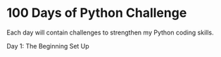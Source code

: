 # 100 Days of Python Challenge 
Each day will contain challenges to strengthen my Python coding skills. 

Day 1: The Beginning Set Up
